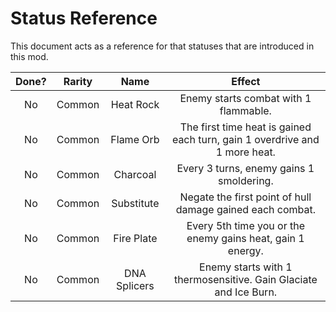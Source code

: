 # Status Reference

This document acts as a reference for that statuses that are introduced in this mod.

| Done? | Rarity | Name | Effect |
|:-:|:-:|:-:|:-:|
| No | Common | Heat Rock | Enemy starts combat with 1 flammable. |
| No | Common | Flame Orb | The first time heat is gained each turn, gain 1 overdrive and 1 more heat. |
| No | Common | Charcoal | Every 3 turns, enemy gains 1 smoldering. |
| No | Common | Substitute | Negate the first point of hull damage gained each combat. |
| No | Common | Fire Plate | Every 5th time you or the enemy gains heat, gain 1 energy.
| No | Common | DNA Splicers | Enemy starts with 1 thermosensitive. Gain Glaciate and Ice Burn. |